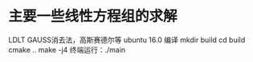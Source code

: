 # 主要一些线性方程组的求解
LDLT GAUSS消去法，高斯赛德尔等
ubuntu 16.0 编译
mkdir build
cd build
cmake ..
make -j4
终端运行：./main
